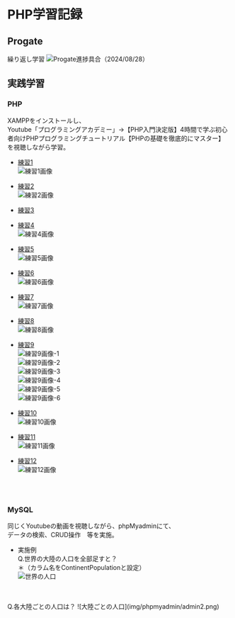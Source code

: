 # PHP学習記録

## Progate
繰り返し学習
![Progate進捗具合（2024/08/28）](img/progate/picture1.png)

## 実践学習
### PHP

XAMPPをインストールし、<br>
Youtube「プログラミングアカデミー」→【PHP入門決定版】4時間で学ぶ初心者向けPHPプログラミングチュートリアル【PHPの基礎を徹底的にマスター】を視聴しながら学習。

- [練習1](practice-youtube-record/1-2.php)<br>
![練習1画像](img/xampp/1-2.png)

- [練習2](practice-youtube-record/1-3.php)<br>
![練習2画像](img/xampp/1-3.png)

- [練習3](practice-youtube-record/1-4.php)

- [練習4](practice-youtube-record/1-5.php)<br>
![練習4画像](img/xampp/1-5.png)

- [練習5](practice-youtube-record/1-6.php)<br>
![練習5画像](img/xampp/1-6.png)

- [練習6](practice-youtube-record/1-7.php)<br>
![練習6画像](img/xampp/1-7.png)

- [練習7](practice-youtube-record/1-8.php)<br>
![練習7画像](img/xampp/1-8.png)

- [練習8](practice-youtube-record/1-9.php)<br>
![練習8画像](img/xampp/1-9.png)

- [練習9](practice-youtube-record/1-10.php)<br>
![練習9画像-1](img/xampp/1-10-1.png)<br>
![練習9画像-2](img/xampp/1-10-2.png)<br>
![練習9画像-3](img/xampp/1-10-3.png)<br>
![練習9画像-4](img/xampp/1-10-4.png)<br>
![練習9画像-5](img/xampp/1-10-5.png)<br>
![練習9画像-6](img/xampp/1-10-6.png)


- [練習10](practice-youtube-record/1-11.php)<br>
![練習10画像](img/xampp/1-11.png)

- [練習11](practice-youtube-record/1-12.php)<br>
![練習11画像](img/xampp/1-12.png)

- [練習12](practice-youtube-record/1-13.php)<br>
![練習12画像](img/xampp/1-13.png)

<br>
<br>

### MySQL
同じくYoutubeの動画を視聴しながら、phpMyadminにて、<br>
データの検索、CRUD操作　等を実施。<br>

- 実施例<br>
Q.世界の大陸の人口を全部足すと？<br>
＊（カラム名をContinentPopulationと設定）<br>
![世界の人口](img/phpmyadmin/admin1.png)<br>
<br>
<br>
Q.各大陸ごとの人口は？
![大陸ごとの人口](img/phpmyadmin/admin2.png)<br>
